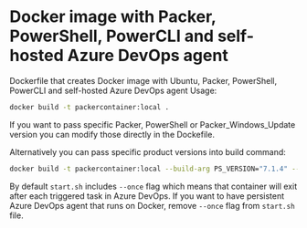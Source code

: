 # Docker image with Packer, PowerShell, PowerCLI and self-hosted Azure DevOps agent
Dockerfile that creates Docker image with Ubuntu, Packer, PowerShell, PowerCLI and self-hosted Azure DevOps agent
Usage:
```sh 
docker build -t packercontainer:local .
```
If you want to pass specific Packer, PowerShell or Packer_Windows_Update version you can modify those directly in the Dockefile.

Alternatively you can pass specific product versions into build command:
```sh
docker build -t packercontainer:local --build-arg PS_VERSION="7.1.4" --build-arg PACKER_VERSION="1.7.7" .
```

By default  `start.sh` includes `--once` flag which means that container will exit after each triggered task in Azure DevOps. If you want to have persistent Azure DevOps agent that runs on Docker, remove `--once` flag from `start.sh` file. 